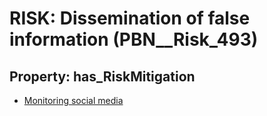 # RISK: __Dissemination of false information__ (PBN__Risk_493)

## Property: has_RiskMitigation

* [Monitoring social media](PBN__RiskMitigation_694)


